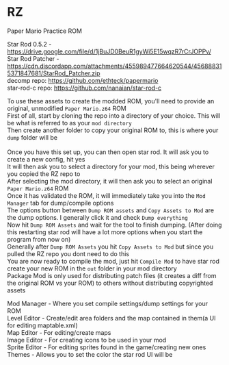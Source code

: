 # RZ
Paper Mario Practice ROM<br/>

Star Rod 0.5.2 - https://drive.google.com/file/d/1jBuJD0BeuR1gyWi5E15wqzR7rCrJOPPv/<br/>
Star Rod Patcher - https://cdn.discordapp.com/attachments/455989477664620544/456888315371847681/StarRod_Patcher.zip<br/>
decomp repo: https://github.com/ethteck/papermario<br/>
star-rod-c repo: https://github.com/nanaian/star-rod-c<br/>

To use these assets to create the modded ROM, you'll need to provide an original, unmodified `Paper Mario.z64` ROM
<br/>
First of all, start by cloning the repo into a directory of your choice. This will be what is referred to as your `mod directory`
<br/>
Then create another folder to copy your original ROM to, this is where your `dump` folder will be
<br/>
<br/>
Once you have this set up, you can then open star rod. It will ask you to create a new config, hit yes
<br/>
It will then ask you to select a directory for your mod, this being wherever you copied the RZ repo to
<br/>
After selecting the mod directory, it will then ask you to select an original `Paper Mario.z64` ROM
<br/>
Once it has validated the ROM, it will immediately take you into the `Mod Manager` tab for dump/compile options
<br/>
The options button between `Dump ROM assets` and `Copy Assets to Mod` are the dump options. I generally click it and check `Dump everything`
<br/>
Now hit `Dump ROM Assets` and wait for the tool to finish dumping. (After doing this restarting star rod will have a lot more options when you start the program from now on)
<br/>
Generally after `Dump ROM Assets` you hit `Copy Assets to Mod` but since you pulled the RZ repo you dont need to do this
<br/>
You are now ready to compile the mod, just hit `Compile Mod` to have star rod create your new ROM in the `out` folder in your mod directory
<br/>
Package Mod is only used for distributing patch files (it creates a diff from the original ROM vs your ROM) to others without distributing copyrighted assets
<br/>



Mod Manager - Where you set compile settings/dump settings for your ROM
<br/>
Level Editor - Create/edit area folders and the map contained in them(a UI for editing maptable.xml)
<br/>
Map Editor - For editing/create maps
<br/>
Image Editor - For creating icons to be used in your mod
<br/>
Sprite Editor - For editing sprites found in the game/creating new ones
<br/>
Themes - Allows you to set the color the star rod UI will be
